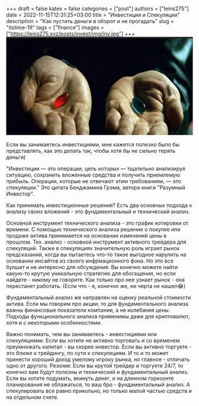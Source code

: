 +++ 
draft = false
katex = false
categories = ["post"]
authors = ["leins275"]
date = 2022-11-15T12:31:25+03:00
title = "Инвестиции и Спекуляции"
description = "Как пустить деньги в оборот и не прогадать"
slug = "itstime-19"
tags = ["finance"]
images = ["https://leins275.xyz/posts/invest/img/inv.jpg"]
+++
![инвестиции vs спекуляции](img/inv.jpg)

Если вы занимаетесь инвестициями, мне кажется полезно было бы представлять, как это делать так, чтобы хотя бы не сильно терять деньги)

"Инвестиции — это операции, цель которых — тщательно анализируя ситуацию, сохранить вложенные средства и получить приемлемую прибыль. Операции, которые не отвечают этим требованиям, — это спекуляции." Это цитата Бенджамина Грэма, автора книги "Разумный Инвестор".

Как принимать инвестиционные решения?
Есть два основных подхода к анализу своих вложений - это фундаментальный и технический анализ. 

Основной инструмент технического анализа - это график котировки от времени. С помощью технического анализа решение о покупке или продаже актива принимается на основании изменений цены в прошлом. Тех. анализ - основной инструмент активного трейдера для спекуляций. Также в спекуляциях значительную роль играет рынок предсказаний, когда вы пытаетесь что-то такое выгодное нарулить на основании инсайтов из своего инфрмационного фона. Но это все булшит и не интересно для обсуждения. Вы конечно можете найти какую-то крутую уникальную стратегию для обогащения, но если найдете - никому не говорите. Как только про нее узнает рынок - она перестанет работать. (Если что - я, конечно же, ни черта не нашел😂)

Фундаментальный анализ же направлен на оценку реальной стоимости актива. Если мы говорим про акции, то для фундаментального анализа важны финансовые показатели компании, а не колебания цены. Подходы функционального анализа применимы даже для криптовалют, хотя и с некоторыми особенностями.

Важно понимать, чем вы занимаетесь - инвестициями или спекуляциями. Если вы хотите не активно торговать и со временем преумножать капитал - вы скорее инвестор. Если вы активно торгуете - это ближе к трейдингу, по сути к спекуляциям. И то и то может принести хороший доход умелому игроку рынка, но главное - отличать одно от другого.
Резюме: Если вы крутой трейдер и торгуете 24/7, то конечно вам будут полезны и технический и фундаментальный анализ. Если вы хотите подумать, вкинуть денег, и на длинном горизонте планирования не облажаться, то ваш бро - фундаментальный анализ. А спекулировать все равно прикольно, но только малой частью средств и на отдельном счете.
